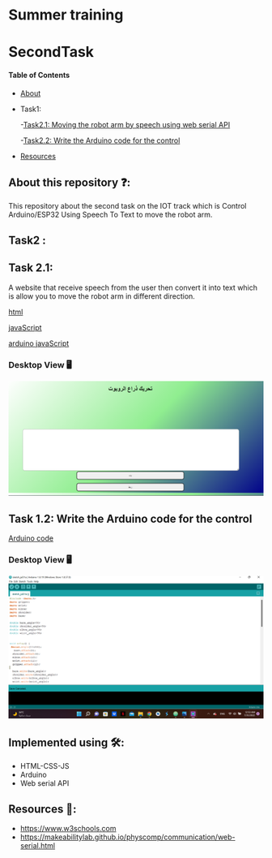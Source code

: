 # Summer training
# SecondTask

#### Table of Contents  
* [About](https://github.com/shahadalboti/FSecondTaskIOT#about-this-repository-)  
* Task1:
  
   -[Task2.1: Moving the robot arm by speech using web serial API  ](https://github.com/shahadalboti/SecondTaskIOT#task2-) 
  
   -[Task2.2: Write the Arduino code for the control ](https://github.com/shahadalboti/SecondTaskIOT#task2-) 
  
* [Resources](https://github.com/shahadalboti/SecondTaskIOT#resources-)  

## About this repository ❓:
This repository about the second task on the IOT track which is Control Arduino/ESP32 Using Speech To Text to move the robot arm.

## Task2 :
## Task 2.1:
A website that receive speech from the user then convert it into text which is allow you to move the robot arm in different direction.


[html](/home.html "html code")

[javaScript](/script.js "JS code") 

[arduino javaScript](/arduino.js "JS code")

### Desktop View 🖥️
![Desktop view](/websiteRevel2.png "website page") 

## Task 1.2: Write the Arduino code for the control

[Arduino code ](/arduino.ino "Arduino code")

### Desktop View 🖥️
![Desktop view](/websiteRevel3.png "Arduino code") 


## Implemented using 🛠️:
* HTML-CSS-JS
* Arduino
* Web serial API

## Resources 📜:
 - https://www.w3schools.com
 - https://makeabilitylab.github.io/physcomp/communication/web-serial.html
